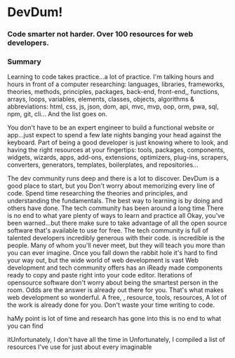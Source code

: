 # DevDum!

### Code smarter not harder. Over 100 resources for web developers. 

### Summary

Learning to code takes practice...a lot of practice. I'm talking hours and hours in front of a computer researching: languages, libraries, frameworks, theories, methods, principles, packages, back-end, front-end,, functions, arrays, loops, variables, elements, classes, objects, algorithms & abbreviations: html, css, js, json, dom, api, mvc, mvp, oop, orm, pwa, sql, npm, git, cli… And the list goes on. 

You don't have to be an expert engineer to build a functional website or app...just expect to spend a few late nights banging your head against the keyboard. Part of being a good developer is just knowing where to look, and having the right resources at your fingertips: tools, packages, components, widgets, wizards, apps, add-ons, extensions, optimizers, plug-ins, scrapers, converters, generators, templates, boilerplates, and repositories...

 The dev community runs deep and there is a lot to discover. DevDum is a good place to start, but you  Don't worry about memorizing every line of code. Spend time researching the theories and principles, and understanding the fundamentals. The best way to learning is by doing and  others have done. The tech community has been around a long time  There is no end to what yare plenty of ways to learn and  practice     all Okay, you've been warned...but there make sure to take advantage of all the open source software that's available to use for free.  The tech community is full of talented developers incredibly generous with their code.  is incredible is the people. Many of whom you'll never meet, but they will teach you more than you can ever imagine. Once you fall down the rabbit hole it's hard to find your way out, but the wide world of web development is vast   Web development and tech community offers  has an iReady made components ready to copy and paste right into your code editor. Iterations of opensource software don't worry about being the smartest person in the room. Odds are the answer is already out there for you. That's what makes web development so wonderful. A free, , resource, tools, resources,  A lot of the work is already done for you. Don't waste your time writing to code. 


haMy point is lot of time and research has gone into this is no end to what you can find 


itUnfortunately, I don't have all the time in  Unfortunately, I  compiled a list of resources I've use for just about every imaginable  
